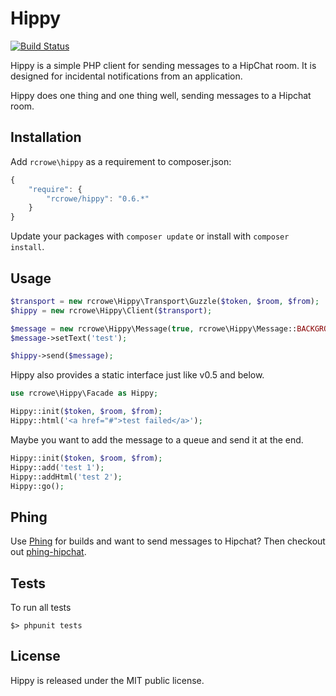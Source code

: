 Hippy
=====

[![Build Status](https://secure.travis-ci.org/rcrowe/Hippy.png)](http://travis-ci.org/rcrowe/Hippy)

Hippy is a simple PHP client for sending messages to a HipChat room. It is designed for incidental notifications from an application.

Hippy does one thing and one thing well, sending messages to a Hipchat room.

Installation
------------

Add `rcrowe\hippy` as a requirement to composer.json:

```javascript
{
    "require": {
        "rcrowe/hippy": "0.6.*"
    }
}
```

Update your packages with `composer update` or install with `composer install`.

Usage
-----

```php
$transport = new rcrowe\Hippy\Transport\Guzzle($token, $room, $from);
$hippy = new rcrowe\Hippy\Client($transport);

$message = new rcrowe\Hippy\Message(true, rcrowe\Hippy\Message::BACKGROUND_YELLOW);
$message->setText('test');

$hippy->send($message);
```

Hippy also provides a static interface just like v0.5 and below.

```php
use rcrowe\Hippy\Facade as Hippy;

Hippy::init($token, $room, $from);
Hippy::html('<a href="#">test failed</a>');
```

Maybe you want to add the message to a queue and send it at the end.

```php
Hippy::init($token, $room, $from);
Hippy::add('test 1');
Hippy::addHtml('test 2');
Hippy::go();
```

Phing
-----

Use [Phing](http://www.phing.info/) for builds and want to send messages to Hipchat? Then checkout out [phing-hipchat](https://github.com/rcrowe/phing-hipchat).

Tests
-----

To run all tests

    $> phpunit tests

License
-------

Hippy is released under the MIT public license.
